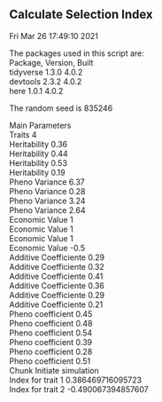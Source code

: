 ## Calculate Selection Index  
Fri Mar 26 17:49:10 2021  
  
The packages used in this script are:  
Package, Version, Built  
tidyverse 1.3.0 4.0.2  
devtools 2.3.2 4.0.2  
here 1.0.1 4.0.2  
  
The random seed is 835246  
  
Main Parameters  
Traits 4  
Heritability 0.36  
Heritability 0.44  
Heritability 0.53  
Heritability 0.19  
Pheno Variance 6.37  
Pheno Variance 0.28  
Pheno Variance 3.24  
Pheno Variance 2.64  
Economic Value 1  
Economic Value 1  
Economic Value 1  
Economic Value -0.5  
Additive Coefficiente 0.29  
Additive Coefficiente 0.32  
Additive Coefficiente 0.41  
Additive Coefficiente 0.36  
Additive Coefficiente 0.29  
Additive Coefficiente 0.21  
Pheno coefficient 0.45  
Pheno coefficient 0.48  
Pheno coefficient 0.54  
Pheno coefficient 0.39  
Pheno coefficient 0.28  
Pheno coefficient 0.51  
Chunk Initiate simulation  
Index for trait 1 0.386469716095723  
Index for trait 2 -0.490067394857607  
